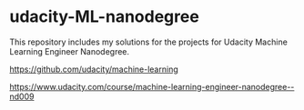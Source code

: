 # udacity-ML-nanodegree
This repository includes my solutions for the projects for Udacity Machine Learning Engineer Nanodegree. 

https://github.com/udacity/machine-learning

https://www.udacity.com/course/machine-learning-engineer-nanodegree--nd009
